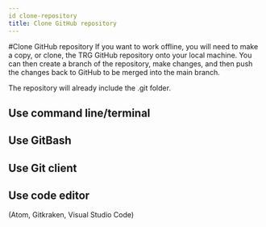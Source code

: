 ```yaml
---
id clone-repository
title: Clone GitHub repository
---
```

#Clone GitHub repository
If you want to work offline, you will need to make a copy, or clone, the TRG GitHub repository onto your local machine. You can then create a branch of the repository, make changes, and then push the changes back to GitHub to be merged into the main branch.

The repository will already include the .git folder.

## Use command line/terminal
## Use GitBash
## Use Git client
## Use code editor

(Atom, Gitkraken, Visual Studio Code)

